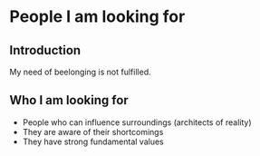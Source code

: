 # People I am looking for

## Introduction

My need of beelonging is not fulfilled.

## Who I am looking for

- People who can influence surroundings (architects of reality)
- They are aware of their shortcomings
- They have strong fundamental values
